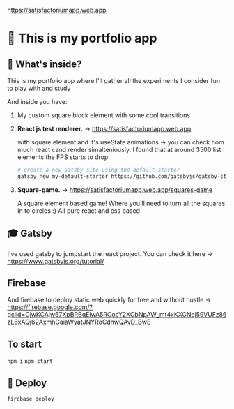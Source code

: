 https://satisfactoriumapp.web.app

# 🚀 This is my portfolio app

## 🧐 What's inside?

This is my portfolio app where I'll gather all the experiments I consider fun to play with and study
    
And inside you have:    
    
1. My custom square block element with some cool transitions 
2.  **React js test renderer.** -> https://satisfactoriumapp.web.app

    with square element and it's useState animations -> you can check hom much react cand render simalteniously.
    I found that at around 3500 list elements the FPS starts to drop 
   

    ```sh
    # create a new Gatsby site using the default starter
    gatsby new my-default-starter https://github.com/gatsbyjs/gatsby-starter-default
    ```

3.  **Square-game.** -> https://satisfactoriumapp.web.app/squares-game

    A square element based game! Where you'll need to turn all the squares in to circles :)
    All pure react and css based


## 🎓 Gatsby

I've used gatsby to jumpstart the react project. You can check it here -> https://www.gatsbyjs.org/tutorial/

## Firebase

And firebase to deploy static web quickly for free and without hustle -> https://firebase.google.com/?gclid=CjwKCAjw67XpBRBqEiwA5RCocY2XObNpAW_mt4xKXGNej59VUFz86zL6xAQj62AxmhCaiaWyatJNYRoCdhwQAvD_BwE

## To start

 `npm i`
 `npm start`

## 💫 Deploy

`firebase deploy`
